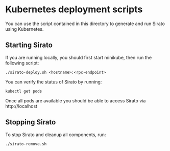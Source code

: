 # Kubernetes deployment scripts

You can use the script contained in this directory to generate and run Sirato using Kubernetes.

## Starting Sirato

If you are running locally, you should first start minikube, then run the following script:

```
./sirato-deploy.sh <hostname>:<rpc-endpoint>
```

You can verify the status of Sirato by running:

```
kubectl get pods
```

Once all pods are available you should be able to access Sirato via http://localhost


## Stopping Sirato

To stop Sirato and cleanup all components, run:

```
./sirato-remove.sh
```
